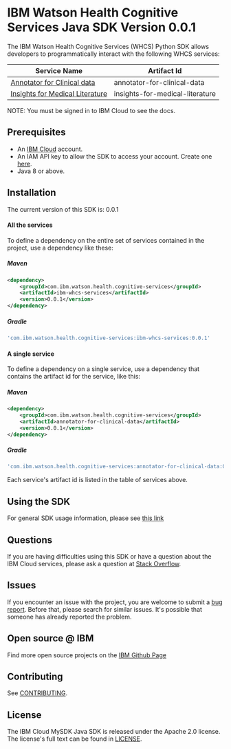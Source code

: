 # IBM Watson Health Cognitive Services Java SDK Version 0.0.1

The IBM Watson Health Cognitive Services (WHCS) Python SDK allows developers to programmatically interact with the following WHCS services:

| Service Name | Artifact Id |
|--------------|-------------|
| [Annotator for Clinical data](https://cloud.ibm.com/apidocs/wh-acd) | annotator-for-clinical-data |
| [Insights for Medical Literature](https://cloud.ibm.com/apidocs/wh-iml) | insights-for-medical-literature |

NOTE:  You must be signed in to IBM Cloud to see the docs.

## Prerequisites

[ibm-cloud-onboarding]: https://cloud.ibm.com/registration

* An [IBM Cloud][ibm-cloud-onboarding] account.
* An IAM API key to allow the SDK to access your account. Create one [here](https://cloud.ibm.com/iam/apikeys).
* Java 8 or above.

## Installation
The current version of this SDK is: 0.0.1

#### All the services
To define a dependency on the entire set of services contained in the project, use a dependency like these:

##### Maven

```xml
<dependency>
	<groupId>com.ibm.watson.health.cognitive-services</groupId>
	<artifactId>ibm-whcs-services</artifactId>
	<version>0.0.1</version>
</dependency>
```

##### Gradle

```gradle
'com.ibm.watson.health.cognitive-services:ibm-whcs-services:0.0.1'
```

#### A single service
To define a dependency on a single service, use a dependency that contains the artifact id for the service, like this:

##### Maven

```xml
<dependency>
    <groupId>com.ibm.watson.health.cognitive-services</groupId>
    <artifactId>annotator-for-clinical-data</artifactId>
    <version>0.0.1</version>
</dependency>
```

##### Gradle
```gradle
'com.ibm.watson.health.cognitive-services:annotator-for-clinical-data:0.0.1'
```
Each service's artifact id is listed in the table of services above.

## Using the SDK
For general SDK usage information, please see [this link](https://github.com/IBM/ibm-cloud-sdk-common/blob/master/README.md)


## Questions

If you are having difficulties using this SDK or have a question about the IBM Cloud services,
please ask a question at
[Stack Overflow](http://stackoverflow.com/questions/ask?tags=ibm-cloud).

## Issues
If you encounter an issue with the project, you are welcome to submit a
[bug report](https://github.com/IBM/whcs-java-sdk/issues).
Before that, please search for similar issues. It's possible that someone has already reported the problem.

## Open source @ IBM
Find more open source projects on the [IBM Github Page](http://ibm.github.io/)

## Contributing
See [CONTRIBUTING](CONTRIBUTING.md).

## License

The IBM Cloud MySDK Java SDK is released under the Apache 2.0 license.
The license's full text can be found in [LICENSE](LICENSE).
